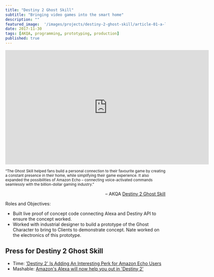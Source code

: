 ```yaml
---
title: "Destiny 2 Ghost Skill"
subtitle: "Bringing video games into the smart home"
description: ""
featured_image:  '/images/projects/destiny-2-ghost-skill/article-01-a-large-2.jpg'
date: 2017-11-30
tags: [AKQA, programming, prototyping, production]
published: true
---
```


<p><iframe src="https://player.vimeo.com/video/843752134" width="640" height="360" frameborder="0" allow="autoplay; fullscreen" allowfullscreen></iframe></p> 

<small>“The Ghost Skill helped fans build a personal connection to their favourite game by creating a constant presence in their home, while simplifying their game experience. It also expanded the possibilities of Amazon Echo – connecting voice-activated commands seamlessly with the billion-dollar gaming industry.”</small>

<p align="right">– AKQA <a href="https://www.akqa.com/work/activision/destiny-2-ghost-skill/">Destiny 2 Ghost Skill</a></p>

Roles and Objectives:

* Built live proof of concept code connecting Alexa and Destiny API to ensure the concept worked.
* Worked with industrial designer to build a prototype of the Ghost Character to bring to Clients to demonstrate concept. Nate worked on the electronics of this prototype.

## Press for Destiny 2 Ghost Skill

* Time: ['Destiny 2' Is Adding An Interesting Perk for Amazon Echo Users](https://time.com/5041901/destiny-2-ghost-alexa-skill/)
* Mashable: [Amazon's Alexa will now help you out in 'Destiny 2'](https://mashable.com/2017/11/30/alexa-ghost-destiny-2/?europe=true)
